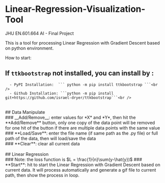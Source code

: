 # Linear-Regression-Visualization-Tool
JHU EN.601.664 AI - Final Project

This is a tool for processing Linear Regression with Gradient Descent based on python environment.

How to start:

## If ```ttkbootstrap``` not installed, you can install by : <br />
      - PyPI Installation:  ``` python -m pip install ttkbootstrap ```<br />
      - Github Installation: ```python -m pip install git+https://github.com/israel-dryer/ttkbootstrap```<br />
 
<br />
## Data Manipulate <br />
      ###  __Add/Remove__: enter values for *X* and *Y*, then hit the **Add/Remove** button, only one copy of the data point will be removed for one hit of the button if there are multiple data points with the same value <br />
      ### **Load/Save**: enter the file name (if same path as the .py file) or full path of the data, then will load/save the data<br />
      ### **Clear**: clear all current data<br />

<br />
## Linear Regression<br />
      ### Note: the loss function is $L = \frac{1}{n}\sum(y-\hat{y})$
      ### **Start**: hit to start the Linear Regression with Gradient Descent based on current data. It will process automatically and generate a gif file to current path, then show the process in loop.
